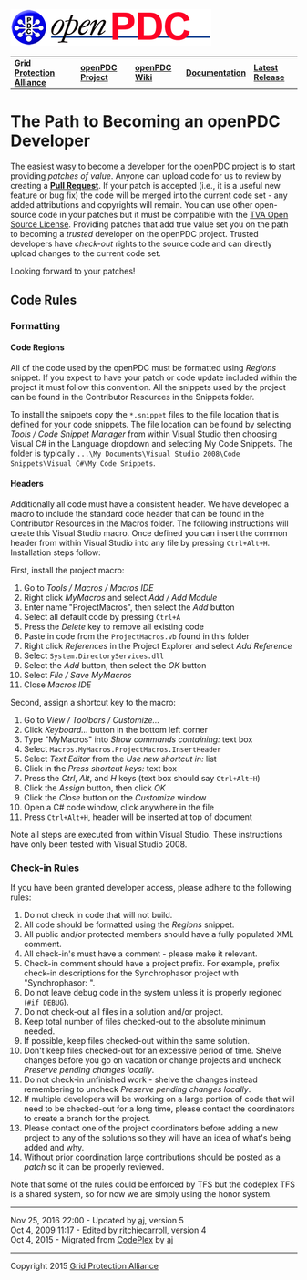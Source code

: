 [![The Open Source Phasor Data Concentrator](openPDC_Logo.png)](openPDC_Home.md "The Open Source Phasor Data Concentrator")

|   |   |   |   |   |
|---|---|---|---|---|
| **[Grid Protection Alliance](http://www.gridprotectionalliance.org "Grid Protection Alliance Home Page")** | **[openPDC Project](https://github.com/GridProtectionAlliance/openPDC "openPDC Project on GitHub")** | **[openPDC Wiki](openPDC_Home.md "openPDC Wiki Home Page")** | **[Documentation](openPDC_Documentation_Home.md "openPDC Documentation Home Page")** | **[Latest Release](https://github.com/GridProtectionAlliance/openPDC/releases "openPDC Releases Home Page")** |

# The Path to Becoming an openPDC Developer

The easiest wasy to become a developer for the openPDC project is to start providing *patches of value*. Anyone can upload code for us to review by creating a [**Pull Request**](https://github.com/GridProtectionAlliance/openPDC/pulls). If your patch is accepted (i.e., it is a useful new feature or bug fix) the code will be merged into the current code set - any added attributions and copyrights will remain. You can use other open-source code in your patches but it must be compatible with the [TVA Open Source License](license.md). Providing patches that add true value set you on the path to becoming a *trusted* developer on the openPDC project. Trusted developers have *check-out* rights to the source code and can directly upload changes to the current code set.

Looking forward to your patches!

## Code Rules

### Formatting

#### Code Regions

All of the code used by the openPDC must be formatted using *Regions* snippet. If you expect to have your patch or code update included within the project it must follow this convention. All the snippets used by the project can be found in the Contributor  Resources in the Snippets folder.

To install the snippets copy the `*.snippet` files to the file location that is defined for your code snippets. The file location can be found by selecting *Tools / Code Snippet Manager* from within Visual Studio then choosing Visual C# in the Language dropdown and selecting My Code Snippets. The folder is typically `...\My Documents\Visual Studio 2008\Code Snippets\Visual C#\My Code Snippets`.

#### Headers

Additionally all code must have a consistent header. We have developed a macro to include the standard code header that can be found in the Contributor Resources in the Macros folder. The following instructions will create this Visual Studio macro. Once defined you can insert the common header from within Visual Studio into any file by pressing `Ctrl+Alt+H`. Installation steps follow:

First, install the project macro:

1. Go to *Tools / Macros / Macros IDE*
2. Right click *MyMacros* and select *Add / Add Module*
3. Enter name "ProjectMacros", then select the *Add* button
4. Select all default code by pressing `Ctrl+A`
5. Press the *Delete* key to remove all existing code
6. Paste in code from the `ProjectMacros.vb` found in this folder
7. Right click *References* in the Project Explorer and select *Add Reference*
8. Select `System.DirectoryServices.dll`
9. Select the *Add* button, then select the *OK* button
10. Select *File / Save MyMacros*
11. Close *Macros IDE*

Second, assign a shortcut key to the macro:

1. Go to *View / Toolbars / Customize...*
2. Click *Keyboard...* button in the bottom left corner 
3. Type "MyMacros" into *Show commands containing:* text box
4. Select `Macros.MyMacros.ProjectMacros.InsertHeader`
5. Select *Text Editor* from the *Use new shortcut in:* list
6. Click in the *Press shortcut keys:* text box
7. Press the *Ctrl*, *Alt*, and *H* keys (text box should say `Ctrl+Alt+H`)
8. Click the *Assign* button, then click *OK*
9. Click the *Close* button on the *Customize* window
10. Open a C# code window, click anywhere in the file
11. Press `Ctrl+Alt+H`, header will be inserted at top of document

Note all steps are executed from within Visual Studio. These instructions have only been tested with Visual Studio 2008.

### Check-in Rules

If you have been granted developer access, please adhere to the following rules:

1. Do not check in code that will not build.
2. All code should be formatted using the *Regions* snippet.
3. All public and/or protected members should have a fully populated XML comment.
4. All check-in's must have a comment - please make it relevant.
5. Check-in comment should have a project prefix. For example, prefix check-in descriptions for the Synchrophasor project with "Synchrophasor: ".
6. Do not leave debug code in the system unless it is properly regioned (`#if DEBUG`).
7. Do not check-out all files in a solution and/or project.
8. Keep total number of files checked-out to the absolute minimum needed.
9. If possible, keep files checked-out within the same solution.
10. Don't keep files checked-out for an excessive period of time. Shelve changes before you go on vacation or change projects and uncheck *Preserve pending changes locally*.
11. Do not check-in unfinished work - shelve the changes instead remembering to uncheck *Preserve pending changes locally*.
12. If multiple developers will be working on a large portion of code that will need to be checked-out for a long time, please contact the coordinators to create a branch for the project.
13. Please contact one of the project coordinators before adding a new project to any of the solutions so they will have an idea of what's being added and why.
14. Without prior coordination large contributions should be posted as a *patch* so it can be properly reviewed.

Note that some of the rules could be enforced by TFS but the codeplex TFS is a shared system, so for now we are simply using the honor system.

---

Nov 25, 2016 22:00 - Updated by [aj](https://github.com/ajstadlin), version 5  
Oct 4, 2009 11:17 - Edited by [ritchiecarroll](https://github.com/ritchiecarroll), version 4  
Oct 4, 2015 - Migrated from [CodePlex](http://openpdc.codeplex.com/wikipage?title=DeveloperPath) by [aj](https://github.com/ajstadlin)

---

Copyright 2015 [Grid Protection Alliance](http://www.gridprotectionalliance.org)
